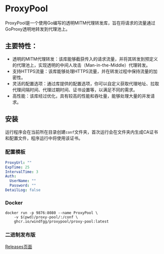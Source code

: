 # ProxyPool

ProxyPool是一个使用Go编写的透明MITM代理转发库，旨在将请求的流量通过GoProxy透明地转发到代理池上。

## 主要特性：

- 透明的MITM代理转发：该库能够截获传入的请求流量，并将其转发到预定义的代理池上，实现透明的中间人攻击（Man-in-the-Middle）代理转发。
- 支持HTTPS流量：该库能够处理HTTPS流量，并在转发过程中保持流量的加密性。
- 灵活的配置选项：通过库提供的配置选项，你可以自定义获取代理地址、拉取代理间隔时间、代理过期时间、证书设置等，以满足不同的需求。
- 高性能：该库经过优化，具有较高的性能和吞吐量，能够处理大量的并发请求。

## 安装

运行程序会在当前所在目录创建`conf`文件夹，首次运行会在文件夹内生成CA证书和配置文件，程序运行中将使用该证书。

### 配置模板

```yaml
ProxyUrl: ""
ExpTime: 25
IntervalTime: 3
Auth:
  UserName: ""
  Password: ""
DetailLog: false
```

### Docker

```shell
docker run -p 9876:8080 --name ProxyPool \
    -v $(pwd)/proxy-pool/:/conf \
    ghcr.io/windfgg/proxypool/proxy-pool:latest
```

### 二进制发布版

[Releases页面](https://github.com/windfgg/ProxyPool/releases)
